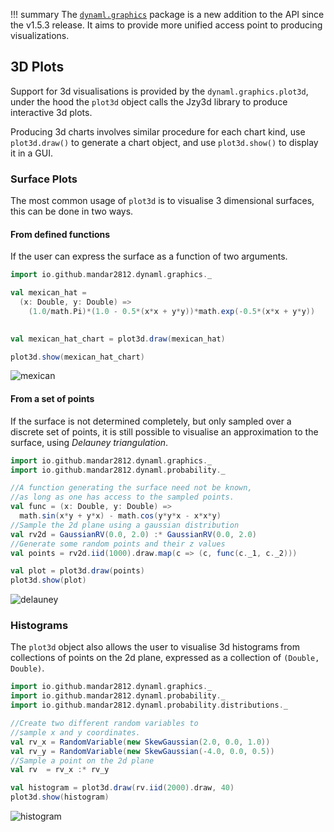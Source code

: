 !!! summary
    The [`dynaml.graphics`](https://transcendent-ai-labs.github.io/api_docs/DynaML/recent/dynaml-core/#io.github.mandar2812.dynaml.graphics.package) 
    package is a new addition to the API since the v1.5.3 release. It aims to provide more unified access point to producing
    visualizations.
    
    
## 3D Plots

Support for 3d visualisations is provided by the `dynaml.graphics.plot3d`, under the hood the `plot3d` object calls 
the Jzy3d library to produce interactive 3d plots.

Producing 3d charts involves similar procedure for each chart kind, use `plot3d.draw()` to generate a chart object,
and use `plot3d.show()` to display it in a GUI.


### Surface Plots

The most common usage of `plot3d` is to visualise 3 dimensional surfaces, this can be done in two ways.

#### From defined functions

If the user can express the surface as a function of two arguments.

```scala
import io.github.mandar2812.dynaml.graphics._

val mexican_hat = 
  (x: Double, y: Double) => 
    (1.0/math.Pi)*(1.0 - 0.5*(x*x + y*y))*math.exp(-0.5*(x*x + y*y))
    

val mexican_hat_chart = plot3d.draw(mexican_hat)

plot3d.show(mexican_hat_chart)
```

![mexican](/images/plot3d.jpeg)

#### From a set of points 

If the surface is not determined completely, but only sampled over a discrete set of points, 
it is still possible to visualise an approximation to the surface, using _Delauney triangulation_.

```scala
import io.github.mandar2812.dynaml.graphics._
import io.github.mandar2812.dynaml.probability._

//A function generating the surface need not be known,
//as long as one has access to the sampled points.
val func = (x: Double, y: Double) => 
  math.sin(x*y + y*x) - math.cos(y*y*x - x*x*y) 
//Sample the 2d plane using a gaussian distribution
val rv2d = GaussianRV(0.0, 2.0) :* GaussianRV(0.0, 2.0)
//Generate some random points and their z values
val points = rv2d.iid(1000).draw.map(c => (c, func(c._1, c._2)))

val plot = plot3d.draw(points)
plot3d.show(plot)
```

![delauney](/images/delauney.png)

### Histograms

The `plot3d` object also allows the user to visualise 3d histograms from collections of
points on the 2d plane, expressed as a collection of `(Double, Double)`.

```scala
import io.github.mandar2812.dynaml.graphics._
import io.github.mandar2812.dynaml.probability._
import io.github.mandar2812.dynaml.probability.distributions._

//Create two different random variables to 
//sample x and y coordinates.
val rv_x = RandomVariable(new SkewGaussian(2.0, 0.0, 1.0)) 
val rv_y = RandomVariable(new SkewGaussian(-4.0, 0.0, 0.5)) 
//Sample a point on the 2d plane 
val rv  = rv_x :* rv_y 

val histogram = plot3d.draw(rv.iid(2000).draw, 40) 
plot3d.show(histogram)
```

![histogram](/images/histogram.png)